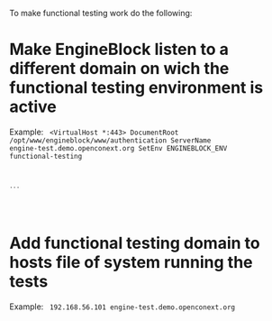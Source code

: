 To make functional testing work do the following:

Make EngineBlock listen to a different domain on wich the functional testing environment is active
====================================================================================================

Example:
<code>
<VirtualHost *:443>
    DocumentRoot /opt/www/engineblock/www/authentication
    ServerName   engine-test.demo.openconext.org
    SetEnv ENGINEBLOCK_ENV functional-testing

    ...

</VirtualHost>
</code>

Add functional testing domain to hosts file of system running the tests
=======================================================================
Example:
<code>
192.168.56.101 engine-test.demo.openconext.org
</code>
